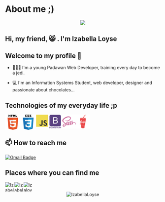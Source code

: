 # About me ;)

<p align="center">
<img src="https://img.shields.io/static/v1?label=Dev&message=IzabellaLoyse&color=13f3cb&style=for-the-badge&logo=github">
</p>

## **Hi, my friend, 😸 . I'm Izabella Loyse**

## **Welcome to my profile** 🖖

- 👩🏼‍💻 I'm a young Padawan Web Developer, training every day to become a jedi.

- 💻 I'm an Information Systems Student, web developer, designer and passionate about chocolates...

## Technologies of my everyday life ;p

<img align="left" src="https://raw.githubusercontent.com/IzabellaLoyse/IzabellaLoyse/7a5a4c8801cc7712a7855a429ad45fafb11abbad/html.svg" alt="HTML" width="50" height="50">

<img align="left" src="https://raw.githubusercontent.com/IzabellaLoyse/IzabellaLoyse/7a5a4c8801cc7712a7855a429ad45fafb11abbad/css.svg" alt="CSS" width="50" height="50">

<img align="left" src="https://raw.githubusercontent.com/IzabellaLoyse/IzabellaLoyse/7a5a4c8801cc7712a7855a429ad45fafb11abbad/js.svg" alt="JavaScript" width="40" height="40">

<img align="left" src="https://raw.githubusercontent.com/IzabellaLoyse/IzabellaLoyse/7a5a4c8801cc7712a7855a429ad45fafb11abbad/bootstrap.svg" alt="Bootstrap" width="45" height="45">

<img align="left" src="https://raw.githubusercontent.com/IzabellaLoyse/IzabellaLoyse/7a5a4c8801cc7712a7855a429ad45fafb11abbad/sass.svg" alt="Sass" width="45" height="45">

<img align="left" src="https://raw.githubusercontent.com/IzabellaLoyse/IzabellaLoyse/3288d591c59e4fccd0b66c52fd587328b23675c8/gulp-plain.svg" alt="Gulp" width="45" height="45"> <br>

<br>

## 📫 How to reach me

[![Gmail Badge](https://img.shields.io/badge/-izabellaloysedev@gmail.com-c14438?style=flat-square&logo=Gmail&logoColor=white&link=mailto:izabellaloysedev@gmail.com)](mailto:izabellaloysedev@gmail.com)



## Places where you can find me

<a href="https://www.freecodecamp.org/izabellaloyse" target="blank"><img align="left" src="https://cdn.jsdelivr.net/npm/simple-icons@3.0.1/icons/freecodecamp.svg" alt="Izabella Loyse" height="30" width="30" />
</a>

<a href="https://www.linkedin.com/in/izabella-loyse-candido/" target="blank"><img align="left" src="https://cdn.jsdelivr.net/npm/simple-icons@3.0.1/icons/linkedin.svg" alt="Izabella Loyse" height="30" width="30" />
</a>

<a href="https://instagram.com/izaloyse" target="blank"><img align="left" src="https://cdn.jsdelivr.net/npm/simple-icons@3.0.1/icons/instagram.svg" alt="izaloyse" height="30" width="30" /></a>

<br>

  <p align="center"> <img src="https://github-readme-stats.vercel.app/api?username=IzabellaLoyse&show_icons=true" alt="IzabellaLoyse" /> </p>
